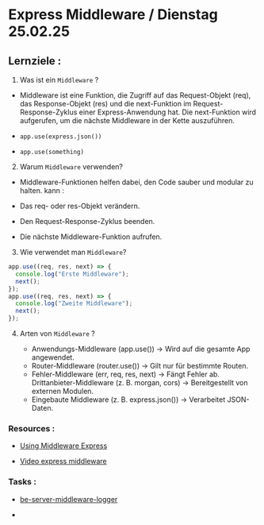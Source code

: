 # Express Middleware / Dienstag 25.02.25

## Lernziele :

1. Was ist ein `Middleware` ?

- Middleware ist eine Funktion, die Zugriff auf das Request-Objekt (req), das Response-Objekt (res) und die next-Funktion im Request-Response-Zyklus einer Express-Anwendung hat. Die next-Funktion wird aufgerufen, um die nächste Middleware in der Kette auszuführen.

- `app.use(express.json())`
- `app.use(something)`

2. Warum `Middleware` verwenden?

- Middleware-Funktionen helfen dabei, den Code sauber und modular zu halten. kann :

- Das req- oder res-Objekt verändern.
- Den Request-Response-Zyklus beenden.
- Die nächste Middleware-Funktion aufrufen.

3. Wie verwendet man `Middleware`?

```js
app.use((req, res, next) => {
  console.log("Erste Middleware");
  next();
});
app.use((req, res, next) => {
  console.log("Zweite Middleware");
  next();
});
```

4. Arten von `Middleware` ?

   - Anwendungs-Middleware (app.use()) → Wird auf die gesamte App angewendet.
   - Router-Middleware (router.use()) → Gilt nur für bestimmte Routen.
   - Fehler-Middleware (err, req, res, next) → Fängt Fehler ab.
     Drittanbieter-Middleware (z. B. morgan, cors) → Bereitgestellt von externen Modulen.
   - Eingebaute Middleware (z. B. express.json()) → Verarbeitet JSON-Daten.

### Resources :

- [Using Middleware Express](https://expressjs.com/en/guide/using-middleware.html#using-middleware)

- [Video express middleware](https://www.youtube.com/watch?v=lY6icfhap2o)

### Tasks :

- [be-server-middleware-logger](https://classroom.github.com/a/LYrHxvjQ)

- []()
